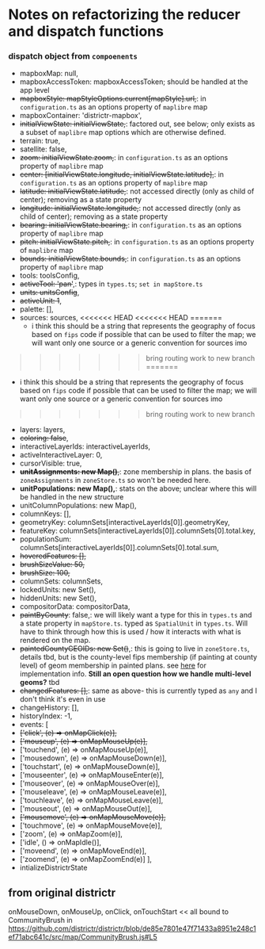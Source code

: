 # Notes on refactorizing the reducer and dispatch functions

### dispatch object from `compoenents`

- mapboxMap: null,
- mapboxAccessToken: mapboxAccessToken; should be handled at the app level
- ~~mapboxStyle: mapStyleOptions.current[mapStyle].url,~~: in `configuration.ts` as an options property of `maplibre` map
- mapboxContainer: 'districtr-mapbox',
- ~~initialViewState: initialViewState,~~: factored out, see below; only exists as a subset of `maplibre` map options which are otherwise defined.
- terrain: true,
- satellite: false,
- ~~zoom: initialViewState.zoom,~~: in `configuration.ts` as an options property of `maplibre` map
- ~~center: [initialViewState.longitude, initialViewState.latitude],~~: in `configuration.ts` as an options property of `maplibre` map
- ~~latitude: initialViewState.latitude,~~: not accessed directly (only as child of center); removing as a state property
- ~~longitude: initialViewState.longitude,~~: not accessed directly (only as child of center); removing as a state property
- ~~bearing: initialViewState.bearing,~~: in `configuration.ts` as an options property of `maplibre` map
- ~~pitch: initialViewState.pitch,~~: in `configuration.ts` as an options property of `maplibre` map
- ~~bounds: initialViewState.bounds,~~: in `configuration.ts` as an options property of `maplibre` map
- tools: toolsConfig,
- ~~activeTool: 'pan'~~,: types in `types.ts`; `set in mapStore.ts`
- ~~units: unitsConfig~~,
- ~~activeUnit: 1~~,
- palette: [],
- sources: sources,
<<<<<<< HEAD
<<<<<<< HEAD
=======
  - i think this should be a string that represents the geography of focus based on `fips` code if possible that can be used to filter the map; we will want only one source or a generic convention for sources imo
>>>>>>> bring routing work to new branch
=======
  - i think this should be a string that represents the geography of focus based on `fips` code if possible that can be used to filter the map; we will want only one source or a generic convention for sources imo
>>>>>>> bring routing work to new branch
- layers: layers,
- ~~coloring: false~~,
- interactiveLayerIds: interactiveLayerIds,
- activeInteractiveLayer: 0,
- cursorVisible: true,
- ~~**unitAssignments: new Map()**,~~: zone membership in plans. the basis of `zoneAssignments` in `zoneStore.ts` so won't be needed here.
- **unitPopulations: new Map(),**: stats on the above; unclear where this will be handled in the new structure
- unitColumnPopulations: new Map(),
- columnKeys: [],
- geometryKey: columnSets[interactiveLayerIds[0]].geometryKey,
- featureKey: columnSets[interactiveLayerIds[0]].columnSets[0].total.key,
- populationSum: columnSets[interactiveLayerIds[0]].columnSets[0].total.sum,
- ~~hoveredFeatures: [],~~
- ~~brushSizeValue: 50,~~
- ~~brushSize: 100,~~
- columnSets: columnSets,
- lockedUnits: new Set(),
- hiddenUnits: new Set(),
- compositorData: compositorData,
- ~~paintByCounty~~: false,: we will likely want a type for this in `types.ts` and a state property in `mapStore.ts`. typed as `SpatialUnit` in `types.ts`. Will have to think through how this is used / how it interacts with what is rendered on the map.
- ~~paintedCountyGEOIDs: new Set()~~,: this is going to live in `zoneStore.ts`, details tbd, but is the county-level fips membership (if painting at county level) of geom membership in painted plans. see [here](https://github.com/uchicago-dsi/districtr-components/blob/2e8f9e5657b9f0fd2419b6f3258efd74ae310f32/src/Districtr/reducers/districtrReducer.ts#L451) for implementation info. **Still an open question how we handle multi-level geoms?** tbd
- ~~changedFeatures: [],~~: same as above- this is currently typed as `any` and I don't think it's even in use
- changeHistory: [],
- historyIndex: -1,
- events: [
- ~~['click', (e) => onMapClick(e)],~~
- ~~['mouseup', (e) => onMapMouseUp(e)],~~
- ['touchend', (e) => onMapMouseUp(e)],
- ['mousedown', (e) => onMapMouseDown(e)],
- ['touchstart', (e) => onMapMouseDown(e)],
- ['mouseenter', (e) => onMapMouseEnter(e)],
- ['mouseover', (e) => onMapMouseOver(e)],
- ['mouseleave', (e) => onMapMouseLeave(e)],
- ['touchleave', (e) => onMapMouseLeave(e)],
- ['mouseout', (e) => onMapMouseOut(e)],
- ~~['mousemove', (e) => onMapMouseMove(e)],~~
- ['touchmove', (e) => onMapMouseMove(e)],
- ['zoom', (e) => onMapZoom(e)],
- ['idle', () => onMapIdle()],
- ['moveend', (e) => onMapMoveEnd(e)],
- ['zoomend', (e) => onMapZoomEnd(e)]
  ],
- intializeDistrictrState

## from original districtr

onMouseDown, onMouseUp, onClick, onTouchStart << all bound to CommunityBrush in https://github.com/districtr/districtr/blob/de85e7801e47f71433a8951e248c1ef71abc641c/src/map/CommunityBrush.js#L5
